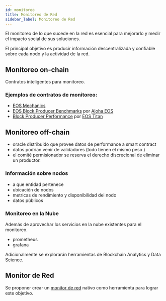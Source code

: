 ```yaml
---
id: monitoreo
title: Monitoreo de Red
sidebar_label: Monitoreo de Red
---
```

El monitoreo de lo que sucede en la red es esencial para mejorarlo y medir el impacto social de sus soluciones.

El principal objetivo es producir información descentralizada y confiable sobre cada nodo y la actividad de la red.

## Monitoreo on-chain

Contratos inteligentes para monitoreo.

### Ejemplos de contratos de monitoreo:

- [EOS Mechanics](https://github.com/AlohaEOS/eos-mechanics)
- [EOS Block Producer Benchmarks](https://www.alohaeos.com/tools/benchmarks) por [Aloha EOS](https://www.alohaeos.com/)
- [Block Producer Performance](https://labs.eostitan.com/#/block-producer-performance) por [EOS Titan](https://eostitan.com/)

## Monitoreo off-chain

- oracle distribuido que provee datos de performance a smart contract
- datos podrían venir de validadores (todo tienen el mismo peso )
- el comité permisionador se reserva el derecho discrecional de eliminar un productor.

### Información sobre nodos
- a que entidad pertenece 
- ubicación de nodos
- metricas de rendimiento y disponibilidad del nodo
- datos públicos
	

### Monitoreo en la Nube

Además de aprovechar los servicios en la nube existentes para el monitoreo.

 - prometheus
 - grafana 

Adicionalmente se explorarán herramientas de Blockchain Analytics y Data Science.


## Monitor de Red

Se proponer crear un [monitor de red](monitor.md) nativo como herramienta para lograr este objetivo. 
 




